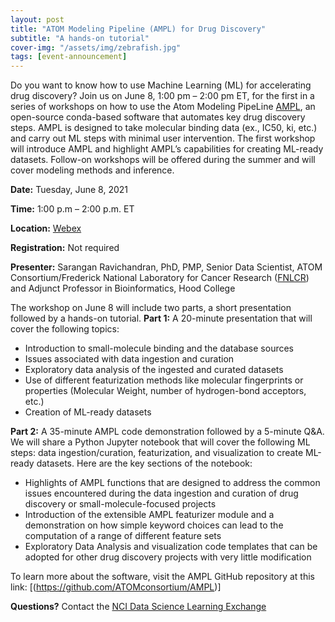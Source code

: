 ```yaml
---
layout: post
title: "ATOM Modeling Pipeline (AMPL) for Drug Discovery"
subtitle: "A hands-on tutorial"
cover-img: "/assets/img/zebrafish.jpg"
tags: [event-announcement]
---
```


Do you want to know how to use Machine Learning (ML) for accelerating drug discovery? Join us on June 8, 1:00 pm – 2:00 pm ET, for the first in a series of workshops on how to use the Atom Modeling PipeLine [AMPL](https://github.com/ATOMconsortium/AMPL), an open-source conda-based software that automates key drug discovery steps.  AMPL is designed to take molecular binding data (ex., IC50, ki, etc.) and carry out ML steps with minimal user intervention. The first workshop will introduce AMPL and highlight AMPL’s capabilities for creating ML-ready datasets. Follow-on workshops will be offered during the summer and will cover modeling methods and inference.


**Date:** Tuesday, June 8, 2021

**Time:** 1:00 p.m – 2:00 p.m. ET

**Location:** [Webex](https://cbiit.webex.com/cbiit/onstage/g.php?MTID=e48de54732116bf8fc1f281aae7d60bd2)

**Registration:** Not required

**Presenter:** Sarangan Ravichandran, PhD, PMP, Senior Data Scientist, ATOM Consortium/Frederick National Laboratory for Cancer Research 
 ([FNLCR](https://frederick.cancer.gov)) and Adjunct Professor in Bioinformatics, Hood College

The workshop on June 8 will include two parts, a short presentation followed by a hands-on tutorial. 
**Part 1:** A 20-minute presentation that will cover the following topics:
- Introduction to small-molecule binding and the database sources
- Issues associated with data ingestion and curation   
- Exploratory data analysis of the ingested and curated datasets 
- Use of different featurization methods like molecular fingerprints or properties (Molecular Weight, number of hydrogen-bond acceptors, etc.)
- Creation of ML-ready datasets  

**Part 2:** A 35-minute AMPL code demonstration followed by a 5-minute Q&A. 
We will share a Python Jupyter notebook that will cover the following ML steps: data ingestion/curation, featurization, and visualization to create ML-ready datasets. Here are the key sections of the notebook:  
- Highlights of AMPL functions that are designed to address the common issues encountered during the data ingestion and curation of drug discovery or small-molecule-focused
  projects
- Introduction of the extensible AMPL featurizer module and a demonstration on how simple keyword choices can lead to the computation of a range of different feature sets
- Exploratory Data Analysis and visualization code templates that can be adopted for other drug discovery projects with very little modification   

To learn more about the software, visit the AMPL GitHub repository at this link: [(https://github.com/ATOMconsortium/AMPL)]

**Questions?** Contact the [NCI Data Science Learning Exchange](mailto:NCIDataScienceLearningExchange@mail.nih.gov)
